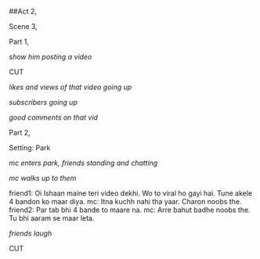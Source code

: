 ##Act 2,

Scene 3,

Part 1,

_show him posting a video_

CUT

_likes and views of that video going up_

_subscribers going up_

_good comments on that vid_

Part 2,

Setting: Park

_mc enters park, friends standing and chatting_

_mc walks up to them_

friend1: Oi Ishaan maine teri video dekhi. Wo to viral ho gayi hai. Tune akele 4 bandon ko maar diya.
mc: Itna kuchh nahi tha yaar. Charon noobs the.
friend2: Par tab bhi 4 bande to maare na.
mc: Arre bahut badhe noobs the. Tu bhi aaram se maar leta.

_friends laugh_

CUT
